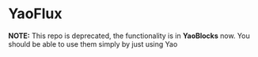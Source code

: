 # YaoFlux

**NOTE:** This repo is deprecated, the functionality is in **YaoBlocks** now. You should be able to use them simply by just using Yao
